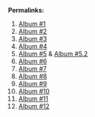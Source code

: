 **Permalinks:**

1. [Album #1](http://www.xiuren.org/mygirl-039.html)
2. [Album #2](http://www.xiuren.org/XiuRen-N00971.html)
3. [Album #3](http://www.xiuren.org/XiuRen-N00977.html)
4. [Album #4](http://www.xiuren.org/XiuRen-N01016.html)
5. [Album #5](http://www.xiuren.org/mistar-221.html) & [Album #5.2](http://www.xiuren.org/mistar-235.html)
6. [Album #6](http://www.xiuren.org/mygirl-282.html)
7. [Album #7](http://www.xiuren.org/mistar-222.html)
8. [Album #8](http://www.xiuren.org/miitao-104.html)
9. [Album #9](http://www.xiuren.org/mistar-225.html)
10. [Album #10](http://www.xiuren.org/miitao-106.html)
11. [Album #11](http://www.xiuren.org/XiuRen-N01052.html)
12. [Album #12](http://www.xiuren.org/XiuRen-N01066.html)
